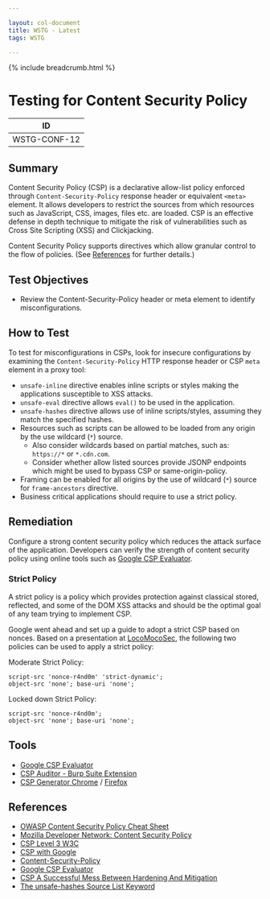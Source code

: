 ```yaml
---

layout: col-document
title: WSTG - Latest
tags: WSTG

---
```


{% include breadcrumb.html %}
# Testing for Content Security Policy

|ID          |
|------------|
|WSTG-CONF-12|

## Summary

Content Security Policy (CSP) is a declarative allow-list policy enforced through `Content-Security-Policy` response header or equivalent `<meta>` element. It allows developers to restrict the sources from which resources such as JavaScript, CSS, images, files etc. are loaded. CSP is an effective defense in depth technique to mitigate the risk of vulnerabilities such as Cross Site Scripting (XSS) and Clickjacking.

Content Security Policy supports directives which allow granular control to the flow of policies. (See [References](#references) for further details.)

## Test Objectives

- Review the Content-Security-Policy header or meta element to identify misconfigurations.

## How to Test

To test for misconfigurations in CSPs, look for insecure configurations by examining the `Content-Security-Policy` HTTP response header or CSP `meta` element in a proxy tool:

- `unsafe-inline` directive enables inline scripts or styles making the applications susceptible to XSS attacks.
- `unsafe-eval` directive allows `eval()` to be used in the application.
- `unsafe-hashes` directive allows use of inline scripts/styles, assuming they match the specified hashes.
- Resources such as scripts can be allowed to be loaded from any origin by the use wildcard (`*`) source.
    - Also consider wildcards based on partial matches, such as: `https://*` or `*.cdn.com`.
    - Consider whether allow listed sources provide JSONP endpoints which might be used to bypass CSP or same-origin-policy.
- Framing can be enabled for all origins by the use of wildcard (`*`) source for `frame-ancestors` directive.
- Business critical applications should require to use a strict policy.

## Remediation

Configure a strong content security policy which reduces the attack surface of the application. Developers can verify the strength of content security policy using online tools such as [Google CSP Evaluator](https://csp-evaluator.withgoogle.com/).

### Strict Policy

A strict policy is a policy which provides protection against classical stored, reflected, and some of the DOM XSS attacks and should be the optimal goal of any team trying to implement CSP.

Google went ahead and set up a guide to adopt a strict CSP based on nonces. Based on a presentation at [LocoMocoSec](https://speakerdeck.com/lweichselbaum/csp-a-successful-mess-between-hardening-and-mitigation?slide=55), the following two policies can be used to apply a strict policy:

Moderate Strict Policy:

```HTTP
script-src 'nonce-r4nd0m' 'strict-dynamic';
object-src 'none'; base-uri 'none';
```

Locked down Strict Policy:

```HTTP
script-src 'nonce-r4nd0m';
object-src 'none'; base-uri 'none';
```

## Tools

- [Google CSP Evaluator](https://csp-evaluator.withgoogle.com/)
- [CSP Auditor - Burp Suite Extension](https://portswigger.net/bappstore/35237408a06043e9945a11016fcbac18)
- [CSP Generator Chrome](https://chrome.google.com/webstore/detail/content-security-policy-c/ahlnecfloencbkpfnpljbojmjkfgnmdc) / [Firefox](https://addons.mozilla.org/en-US/firefox/addon/csp-generator/)

## References

- [OWASP Content Security Policy Cheat Sheet](https://cheatsheetseries.owasp.org/cheatsheets/Content_Security_Policy_Cheat_Sheet.html)
- [Mozilla Developer Network: Content Security Policy](https://developer.mozilla.org/en-US/docs/Web/HTTP/CSP)
- [CSP Level 3 W3C](https://www.w3.org/TR/CSP3/)
- [CSP with Google](https://csp.withgoogle.com/docs/index.html)
- [Content-Security-Policy](https://content-security-policy.com/)
- [Google CSP Evaluator](https://csp-evaluator.withgoogle.com/)
- [CSP A Successful Mess Between Hardening And Mitigation](https://speakerdeck.com/lweichselbaum/csp-a-successful-mess-between-hardening-and-mitigation)
- [The unsafe-hashes Source List Keyword](https://content-security-policy.com/unsafe-hashes/)
